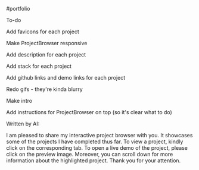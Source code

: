 #portfolio

To-do

Add favicons for each project

Make ProjectBrowser responsive

Add description for each project

Add stack for each project

Add github links and demo links for each project

Redo gifs - they're kinda blurry

Make intro

Add instructions for ProjectBrowser on top (so it's clear what to do)

Written by AI:

I am pleased to share my interactive project browser with you. It showcases some of the projects I have completed thus far. To view a project, kindly click on the corresponding tab. To open a live demo of the project, please click on the preview image. Moreover, you can scroll down for more information about the highlighted project. Thank you for your attention.